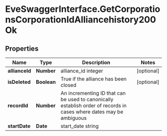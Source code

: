 # EveSwaggerInterface.GetCorporationsCorporationIdAlliancehistory200Ok

## Properties
Name | Type | Description | Notes
------------ | ------------- | ------------- | -------------
**allianceId** | **Number** | alliance_id integer | [optional] 
**isDeleted** | **Boolean** | True if the alliance has been closed | [optional] 
**recordId** | **Number** | An incrementing ID that can be used to canonically establish order of records in cases where dates may be ambiguous | 
**startDate** | **Date** | start_date string | 


